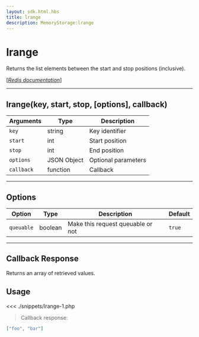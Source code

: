 ```yaml
---
layout: sdk.html.hbs
title: lrange
description: MemoryStorage:lrange
---
```


# lrange

Returns the list elements between the start and stop positions (inclusive).

[[_Redis documentation_]](https://redis.io/commands/lrange)

---

## lrange(key, start, stop, [options], callback)

| Arguments  | Type        | Description         |
| ---------- | ----------- | ------------------- |
| `key`      | string      | Key identifier      |
| `start`    | int         | Start position      |
| `stop`     | int         | End position        |
| `options`  | JSON Object | Optional parameters |
| `callback` | function    | Callback            |

---

## Options

| Option     | Type    | Description                       | Default |
| ---------- | ------- | --------------------------------- | ------- |
| `queuable` | boolean | Make this request queuable or not | `true`  |

---

## Callback Response

Returns an array of retrieved values.

## Usage

<<< ./snippets/lrange-1.php

> Callback response:

```json
["foo", "bar"]
```
